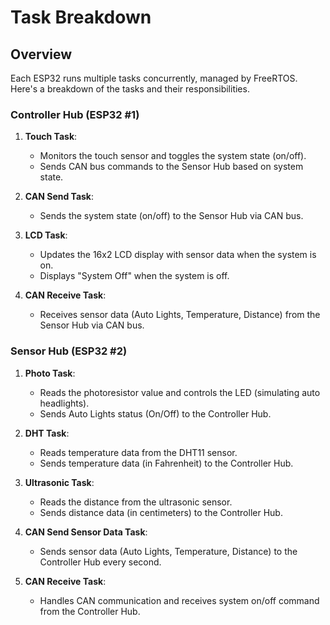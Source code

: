 # Task Breakdown

## Overview
Each ESP32 runs multiple tasks concurrently, managed by FreeRTOS. Here's a breakdown of the tasks and their responsibilities.

### Controller Hub (ESP32 #1)

1. **Touch Task**:
   - Monitors the touch sensor and toggles the system state (on/off).
   - Sends CAN bus commands to the Sensor Hub based on system state.

2. **CAN Send Task**:
   - Sends the system state (on/off) to the Sensor Hub via CAN bus.

3. **LCD Task**:
   - Updates the 16x2 LCD display with sensor data when the system is on.
   - Displays "System Off" when the system is off.

4. **CAN Receive Task**:
   - Receives sensor data (Auto Lights, Temperature, Distance) from the Sensor Hub via CAN bus.

### Sensor Hub (ESP32 #2)

1. **Photo Task**:
   - Reads the photoresistor value and controls the LED (simulating auto headlights).
   - Sends Auto Lights status (On/Off) to the Controller Hub.

2. **DHT Task**:
   - Reads temperature data from the DHT11 sensor.
   - Sends temperature data (in Fahrenheit) to the Controller Hub.

3. **Ultrasonic Task**:
   - Reads the distance from the ultrasonic sensor.
   - Sends distance data (in centimeters) to the Controller Hub.

4. **CAN Send Sensor Data Task**:
   - Sends sensor data (Auto Lights, Temperature, Distance) to the Controller Hub every second.

5. **CAN Receive Task**:
   - Handles CAN communication and receives system on/off command from the Controller Hub.

